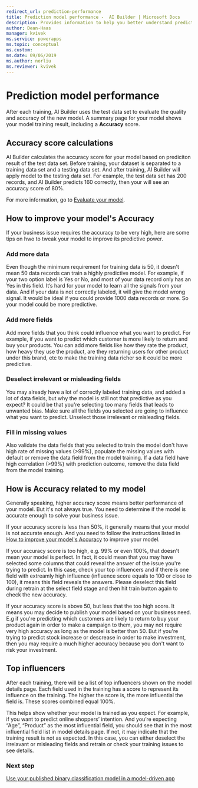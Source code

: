 ```yaml
---
redirect_url: prediction-performance
title: Prediction model performance -  AI Builder | Microsoft Docs
description: Provides information to help you better understand prediction model performance, and how performance scores are calculated
author: Dean-Haas
manager: kvivek
ms.service: powerapps
ms.topic: conceptual
ms.custom: 
ms.date: 09/06/2019
ms.author: norliu
ms.reviewer: kvivek
---
```


# Prediction model performance

After each training, AI Builder uses the test data set to evaluate the quality and accuracy of the new model. A summary page for your model shows your model training result, including a **Accuracy** score.  

## Accuracy score calculations

AI Builder calculates the accuracy score for your model based on prediciton result of the test data set. Before training, your dataset is separated to a training data set and a testing data set. And after training, AI Builder will apply model to the testing data set. For example, the test data set has 200 records, and AI Builder predicts 160 correctly, then your will see an accuracy score of 80%.

For more information, go to [Evaluate your model](manage-model.md#evaluate-your-model).

## <a name="ImproveAccuracy"> How to improve your model's Accuracy</a>

If your business issue requires the accuracy to be very high, here are some tips on hwo to tweak your model to improve its predictive power.

### Add more data

Even though the minimum requirement for training data is 50, it doesn't mean 50 data records can train a highly predictive model. For example, if your two option label is Yes or No, and most of your data record only has an Yes in this field. It’s hard for your model to learn all the signals from your data. And if your data is not correctly labeled, it will give the model wrong signal. It would be ideal if you could provide 1000 data records or more. So your model could be more predictive.

### Add more fields

Add more fields that you think could influence what you want to predict. For example, if you want to predict which customer is more likely to return and buy your products. You can add more fields like how they rate the product, how heavy they use the product, are they returning users for other product under this brand, etc to make the training data richer so it could be more predictive.

### Deselect irrelevant or misleading fields

You may already have a lot of correctly labeled training data, and added a lot of data fields, but why the model is still not that predictive as you expect? It could be that you're selecting too many fields that leads to unwanted bias. Make sure all the fields you selected are going to influence what you want to predict. Unselect those irrelevant or misleading fields.

### Fill in missing values

Also validate the data fields that you selected to train the model don't have high rate of missing values (>99%), populate the missing values with default or remove the data field from the model training. If a data field have high correlation (>99%) with prediction outcome, remove the data field from the model training. 

## How is Accuracy related to my model

Generally speaking, higher accuracy score means better performance of your model. But it's not always true. You need to determine if the model is accurate enough to solve your business issue.

If your accuracy score is less than 50%, it generally means that your model is not accurate enough. And you need to follow the instructions listed in [How to improve your model's Accuracy](#ImproveAccuracy) to improve your model.

If your accuracy score is too high, e.g. 99% or even 100%, that doesn't mean your model is perfect. In fact, it could mean that you may have selected some columns that could reveal the answer of the issue you're trying to predict. In this case, check your top influencers and if there is one field with extreamly high influence (influence score equals to 100 or close to 100), it means this field reveals the answers. Please deselect this field during retrain at the select field stage and then hit train button again to check the new accuracy.

If your accuracy score is above 50, but less that the too high score. It means you may decide to publish your model based on your business need. E.g if you're predicting which customers are likely to return to buy your product again in order to make a campaign to them, you may not require very high accuracy as long as the model is better than 50. But if you're trying to predict stock increase or descrease in order to make investment, then you may require a much higher accuracy because you don't want to risk your investment.

## Top influencers

After each training, there will be a list of top influencers shown on the model details page. Each field used in the training has a score to represent its influence on the training. The higher the score is, the more influential the field is. These scores combined equal 100%.

This helps show whether your model is trained as you expect. For example, if you want to predict online shoppers’ intention. And you’re expecting “Age”, “Product” as the most influential field, you should see that in the most influential field list in model details page. If not, it may indicate that the training result is not as expected. In this case, you can either deselect the irrelavant or misleading fields and retrain or check your training issues to see details.

### Next step

[Use your published binary classification model in a model-driven app](binary-classification-model-driven-app.md)
